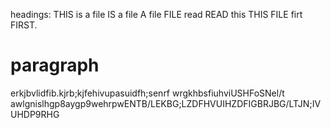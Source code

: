headings:
THIS is a file 
IS a file
A file
FILE read
READ this 
THIS FILE firt
FIRST.

# paragraph 
erkjbvlidfib.kjrb;kjfehivupasuidfh;senrf wrgkhbsfiuhviUSHFoSNel/t awlgnislhgp8aygp9wehrpwENTB/LEKBG;LZDFHVUIHZDFIGBRJBG/LTJN;IVUHDP9RHG
